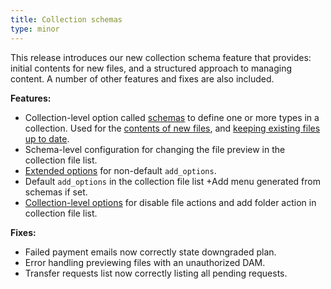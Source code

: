 ```yaml
---
title: Collection schemas
type: minor
---
```

This release introduces our new collection schema feature that provides: initial contents for new files, and a structured approach to managing content. A number of other features and fixes are also included.

**Features:**

* Collection-level option called [schemas](/documentation/articles/creating-collection-schemas) to define one or more types in a collection. Used for the [contents of new files](/documentation/articles/defining-the-default-contents-of-new-files), and [keeping existing files up to date](/documentation/articles/keeping-content-consistent-across-files-in-a-collection).
* Schema-level configuration for changing the file preview in the collection file list.
* [Extended options](/documentation/articles/defining-more-ways-to-add-new-files) for non-default `add_options`.
* Default `add_options` in the collection file list +Add menu generated from schemas if set.
* [Collection-level options](/documentation/articles/defining-your-collections) for disable file actions and add folder action in collection file list.

**Fixes:**

* Failed payment emails now correctly state downgraded plan.
* Error handling previewing files with an unauthorized DAM.
* Transfer requests list now correctly listing all pending requests.
